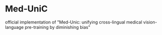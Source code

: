 # Med-UniC
official implementation of "Med-Unic: unifying cross-lingual medical vision-language pre-training by diminishing bias"
